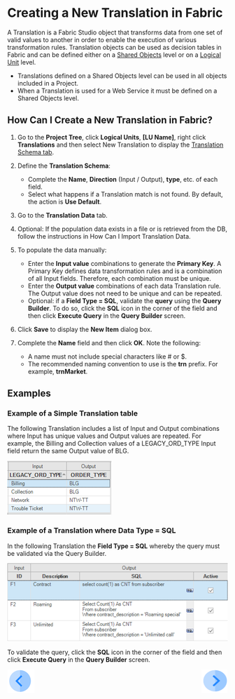 # Creating a New Translation in Fabric



A Translation is a Fabric Studio object that transforms data from one set of valid values to another in order to enable the execution of various transformation rules. Translation objects can be used as decision tables in Fabric and can be defined either on a [Shared Objects](/articles/04_fabric_studio/12_shared_objects.md) level or on a [Logical Unit](/articles/03_logical_units/01_LU_overview.md) level. 
* Translations defined on a Shared Objects level can be used in all objects included in a Project. 
* When a Translation is used for a Web Service it must be defined on a Shared Objects level.

## How Can I Create a New Translation in Fabric?
1.	Go to the **Project Tree**, click **Logical Units**, **[LU Name]**, right click **Translations** and then select New Translation to display the [Translation Schema tab](/articles/09_translations/01_translations_overview_and_use_cases.md#translation-schema).
  
2.	Define the **Translation Schema**: 
       * Complete the **Name**, **Direction** (Input / Output), **type**, etc. of each field.
       * Select what happens if a Translation match is not found. By default, the action is **Use Default**.
 
3.	Go to the **Translation Data** tab.

4.	Optional: If the population data exists in a file or is retrieved from the DB, follow the instructions in How Can I Import Translation Data.

5.	To populate the data manually: 
       * Enter the **Input value** combinations to generate the **Primary Key**. A Primary Key defines data transformation rules and is a combination of all Input fields. Therefore, each combination must be unique. 
       * Enter the **Output value** combinations of each data Translation rule. The Output value does not need to be unique and can be repeated. 
       * Optional: if a **Field Type = SQL**, validate the **query** using the **Query Builder**. To do so, click the **SQL** icon in the corner of the field and then click **Execute Query** in the **Query Builder** screen.
       
6.	Click **Save** to display the **New Item** dialog box.  

7.	Complete the **Name** field and then click **OK**. Note the following:
       * A name must not include special characters like # or $.
       * The recommended naming convention to use is the **trn** prefix. For example, **trnMarket**.

## Examples

### Example of a Simple Translation table

The following Translation includes a list of Input and Output combinations where Input has unique values and Output values are repeated.  For example, the Billing and Collection values of a LEGACY_ORD_TYPE Input field return the same Output value of BLG.

![image](/articles/09_translations/images/09_02_01%20Simple%20Translation%20table.png)

### Example of a Translation where Data Type = SQL

In the following Translation the **Field Type = SQL** whereby the query must be validated via the Query Builder.

![image](/articles/09_translations/images/09_02_02%20Data%20Type%20%3D%20SQL.png)

To validate the query, click the **SQL** icon in the corner of the field and then click **Execute Query** in the **Query Builder** screen.


[![Previous](/articles/images/Previous.png)](/articles/09_translations/01_translations_overview_and_use_cases.md)[<img align="right" width="60" height="54" src="/articles/images/Next.png">](/articles/09_translations/03_data_population_in_a_translation.md)

